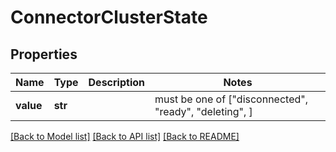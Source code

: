 # ConnectorClusterState


## Properties
Name | Type | Description | Notes
------------ | ------------- | ------------- | -------------
**value** | **str** |  |  must be one of ["disconnected", "ready", "deleting", ]

[[Back to Model list]](../README.md#documentation-for-models) [[Back to API list]](../README.md#documentation-for-api-endpoints) [[Back to README]](../README.md)



